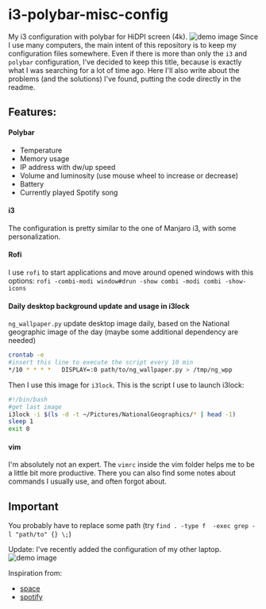 # i3-polybar-misc-config
My i3 configuration with polybar for HiDPI screen (4k).
![demo image](https://github.com/nicomazz/i3-polybar-config/blob/master/demo.png?raw=true "demo image")
Since I use many computers, the main intent of this repository is to keep my configuration files somewhere.
Even if there is more than only the `i3` and `polybar` configuration, I've decided to keep this title, because is exactly what I was searching for a lot of time ago.
Here I'll also write about the problems (and the solutions) I've found, putting the code directly in the readme.

## Features:

#### Polybar
- Temperature
- Memory usage
- IP address with dw/up speed
- Volume and luminosity (use mouse wheel to increase or decrease) 
- Battery
- Currently played Spotify song


#### i3
The configuration is pretty similar to the one of Manjaro i3, with some personalization.

#### Rofi
I use `rofi` to start applications and move around opened windows with this options: `rofi -combi-modi window#drun -show combi -modi combi -show-icons`

#### Daily desktop background update and usage in i3lock
`ng_wallpaper.py` update desktop image daily, based on the National geographic image of the day (maybe some additional dependency are needed)

```bash
crontab -e
#insert this line to execute the script every 10 min
*/10 * * * *   DISPLAY=:0 path/to/ng_wallpaper.py > /tmp/ng_wpp
```

Then I use this image for `i3lock`. This is the script I use to launch i3lock:
```bash
#!/bin/bash
#get last image
i3lock -i $(ls -d -t ~/Pictures/NationalGeographics/* | head -1)
sleep 1
exit 0
```
#### vim
I'm absolutely not an expert. The `vimrc` inside the vim folder helps me to be a little bit more productive. There you can also find some notes about commands I usually use, and often forgot about.

## Important
You probably have to replace some path (try `find . -type f  -exec grep -l "path/to" {} \;`)

Update: I've recently added the configuration of my other laptop.
![demo image](https://github.com/nicomazz/i3-polybar-config/blob/master/jumper.png?raw=true "demo image")

Inspiration from:
 - [space](https://github.com/jaagr/dots/tree/master/.local/etc/themer/themes/space "Polybar space theme")
 - [spotify](https://github.com/Jvanrhijn/polybar-spotify "Spotify polybar module")
